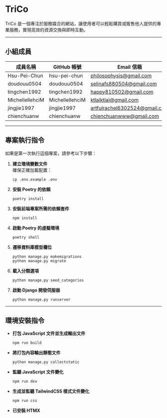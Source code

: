 # TriCo

TriCo 是一個專注於服務媒合的網站，讓使用者可以輕鬆購買或販售他人提供的專業服務，實現高效的資源交換與即時互動。

---

## 小組成員

| 成員名稱          | GitHub 帳號         | Email 信箱                     |
|------------------|--------------------|--------------------------------|
| Hsu-Pei-Chun     | hsu-pei-chun      | philosophysis@gmail.com       |
| doudouu0504      | doudouu0504       | selinafs880504@gmail.com      |
| tingchen1992     | tingchen1992      | happy810502@gmail.com         |
| MichellellehciM  | MichellellehciM   | ktlaiktlai@gmail.com          |
| jingjie1997      | jingjie1997       | artfulrachel6302524@gmail.com |
| chienchuanw      | chienchuanw       | chienchuanwww@gmail.com       |

---

## 專案執行指令

如果是第一次執行這個專案，請參考以下步驟：

1. **建立環境變數文件**  
   確保正確加載配置：  
   ```
   cp .env.example .env
   ```

2. **安裝 Poetry 的依賴**  
   ```
   poetry install
   ```

3. **安裝前端專案所需的依賴套件**  
   ```
   npm install
   ```

4. **啟動 Poetry 的虛擬環境**  
   ```
   poetry shell
   ```

5. **遷移資料庫模型欄位**  
   ```
   python manage.py makemigrations
   python manage.py migrate
   ```

6. **載入分類選項**  
   ```
   python manage.py seed_categories
   ```

7. **啟動 Django 開發伺服器**  
   ```
   python manage.py runserver
   ```

---

## 環境安裝指令

- **打包 JavaScript 文件並生成輸出文件**  
  ```
  npm run build
  ```

- **將打包內容輸出靜態文件**  
  ```
  python manage.py collectstatic
  ```

- **監聽 JavaScript 文件變化**  
  ```
  npm run dev
  ```

- **生成並監聽 TailwindCSS 樣式文件變化**  
  ```
  npm run css
  ```

- **已安裝 HTMX**
